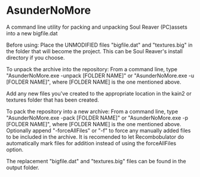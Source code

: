 # AsunderNoMore
A command line utility for packing and unpacking Soul Reaver (PC)assets into a new bigfile.dat

Before using:
Place the UNMODIFIED files "bigfile.dat" and "textures.big" in the folder that will become the project. This can be Soul Reaver's install directory if you choose.

To unpack the archive into the repository:
From a command line, type "AsunderNoMore.exe -unpack [FOLDER NAME]" or "AsunderNoMore.exe -u [FOLDER NAME]", where [FOLDER NAME] is the one mentioned above.

Add any new files you've created to the appropriate location in the kain2 or textures folder that has been created.

To pack the repository into a new archive:
From a command line, type "AsunderNoMore.exe -pack [FOLDER NAME]" or "AsunderNoMore.exe -p [FOLDER NAME]", where [FOLDER NAME] is the one mentioned above. Optionally append "-forceAllFiles" or "-f" to force any manually added files to be included in the archive. It is recomended to let Recombobulator do automatically mark files for addition instead of using the forceAllFiles option.

The replacement "bigfile.dat" and "textures.big" files can be found in the output folder.